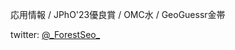 <p>応用情報 / JPhO'23優良賞 / OMC水 / GeoGuessr金帯</p>
<p>twitter: <a href="https://twitter.com/intent/follow?screen_name=_ForestSeo_">@_ForestSeo_</a></p>
